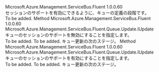 <Type Name="IWithSession" FullName="Microsoft.Azure.Management.ServiceBus.Fluent.Queue.Update.IWithSession">
  <TypeSignature Language="C#" Value="public interface IWithSession" />
  <TypeSignature Language="ILAsm" Value=".class public interface auto ansi abstract IWithSession" />
  <TypeSignature Language="DocId" Value="T:Microsoft.Azure.Management.ServiceBus.Fluent.Queue.Update.IWithSession" />
  <TypeSignature Language="VB.NET" Value="Public Interface IWithSession" />
  <TypeSignature Language="F#" Value="type IWithSession = interface" />
  <AssemblyInfo>
    <AssemblyName>Microsoft.Azure.Management.ServiceBus.Fluent</AssemblyName>
    <AssemblyVersion>1.0.0.60</AssemblyVersion>
  </AssemblyInfo>
  <Interfaces />
  <Docs>
    <summary>
            セッションのサポートを有効にできるように、キューの定義の段階です。
            </summary>
    <remarks>To be added.</remarks>
  </Docs>
  <Members>
    <Member MemberName="WithoutSession">
      <MemberSignature Language="C#" Value="public Microsoft.Azure.Management.ServiceBus.Fluent.Queue.Update.IUpdate WithoutSession ();" />
      <MemberSignature Language="ILAsm" Value=".method public hidebysig newslot virtual instance class Microsoft.Azure.Management.ServiceBus.Fluent.Queue.Update.IUpdate WithoutSession() cil managed" />
      <MemberSignature Language="DocId" Value="M:Microsoft.Azure.Management.ServiceBus.Fluent.Queue.Update.IWithSession.WithoutSession" />
      <MemberSignature Language="VB.NET" Value="Public Function WithoutSession () As IUpdate" />
      <MemberSignature Language="F#" Value="abstract member WithoutSession : unit -&gt; Microsoft.Azure.Management.ServiceBus.Fluent.Queue.Update.IUpdate" Usage="iWithSession.WithoutSession " />
      <MemberType>Method</MemberType>
      <AssemblyInfo>
        <AssemblyName>Microsoft.Azure.Management.ServiceBus.Fluent</AssemblyName>
        <AssemblyVersion>1.0.0.60</AssemblyVersion>
      </AssemblyInfo>
      <ReturnValue>
        <ReturnType>Microsoft.Azure.Management.ServiceBus.Fluent.Queue.Update.IUpdate</ReturnType>
      </ReturnValue>
      <Parameters />
      <Docs>
        <summary>
            キューのセッションのサポートを無効にすることを指定します。
            </summary>
        <returns>To be added.</returns>
        <remarks>To be added.</remarks>
        <return>キュー更新の次のステージ。</return>
      </Docs>
    </Member>
    <Member MemberName="WithSession">
      <MemberSignature Language="C#" Value="public Microsoft.Azure.Management.ServiceBus.Fluent.Queue.Update.IUpdate WithSession ();" />
      <MemberSignature Language="ILAsm" Value=".method public hidebysig newslot virtual instance class Microsoft.Azure.Management.ServiceBus.Fluent.Queue.Update.IUpdate WithSession() cil managed" />
      <MemberSignature Language="DocId" Value="M:Microsoft.Azure.Management.ServiceBus.Fluent.Queue.Update.IWithSession.WithSession" />
      <MemberSignature Language="VB.NET" Value="Public Function WithSession () As IUpdate" />
      <MemberSignature Language="F#" Value="abstract member WithSession : unit -&gt; Microsoft.Azure.Management.ServiceBus.Fluent.Queue.Update.IUpdate" Usage="iWithSession.WithSession " />
      <MemberType>Method</MemberType>
      <AssemblyInfo>
        <AssemblyName>Microsoft.Azure.Management.ServiceBus.Fluent</AssemblyName>
        <AssemblyVersion>1.0.0.60</AssemblyVersion>
      </AssemblyInfo>
      <ReturnValue>
        <ReturnType>Microsoft.Azure.Management.ServiceBus.Fluent.Queue.Update.IUpdate</ReturnType>
      </ReturnValue>
      <Parameters />
      <Docs>
        <summary>
            キューのセッションのサポートを有効にすることを指定します。
            </summary>
        <returns>To be added.</returns>
        <remarks>To be added.</remarks>
        <return>キュー更新の次のステージ。</return>
      </Docs>
    </Member>
  </Members>
</Type>